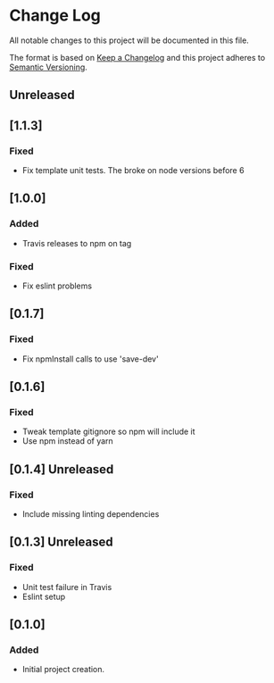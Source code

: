 # Change Log

All notable changes to this project will be documented in this file.

The format is based on [Keep a Changelog](http://keepachangelog.com/)
and this project adheres to [Semantic Versioning](http://semver.org/).

## Unreleased

## [1.1.3]

### Fixed

- Fix template unit tests. The broke on node versions before 6

## [1.0.0]

### Added

- Travis releases to npm on tag

### Fixed

- Fix eslint problems

## [0.1.7]

### Fixed

- Fix npmInstall calls to use 'save-dev'

## [0.1.6]

### Fixed

- Tweak template gitignore so npm will include it
- Use npm instead of yarn

## [0.1.4] Unreleased

### Fixed

- Include missing linting dependencies

## [0.1.3] Unreleased

### Fixed

- Unit test failure in Travis
- Eslint setup

## [0.1.0]

### Added

- Initial project creation.
